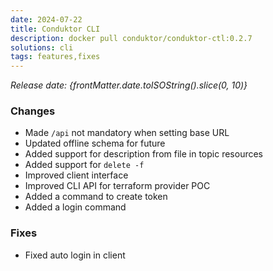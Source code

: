 ```yaml
---
date: 2024-07-22
title: Conduktor CLI
description: docker pull conduktor/conduktor-ctl:0.2.7
solutions: cli
tags: features,fixes
---
```


*Release date: {frontMatter.date.toISOString().slice(0, 10)}*

### Changes
- Made `/api` not mandatory when setting base URL
- Updated offline schema for future
- Added support for description from file in topic resources
- Added support for  `delete -f`
- Improved client interface
- Improved CLI API for terraform provider POC 
- Added a command to create token
- Added a login command


### Fixes
- Fixed auto login in client

